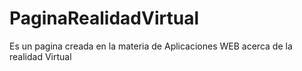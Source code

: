 # PaginaRealidadVirtual
Es un pagina creada en la materia de Aplicaciones WEB acerca de la realidad Virtual
